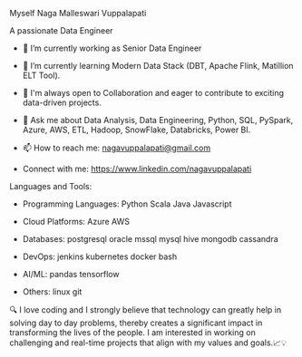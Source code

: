 
Myself Naga Malleswari Vuppalapati

A passionate Data Engineer


* 🔭 I’m currently working as Senior Data Engineer

* 🌱 I’m currently learning Modern Data Stack (DBT, Apache Flink, Matillion ELT Tool).

* 👯 I'm always open to Collaboration and eager to contribute to exciting data-driven projects.

* 💬 Ask me about Data Analysis, Data Engineering, Python, SQL, PySpark, Azure, AWS, ETL, Hadoop, SnowFlake, Databricks, Power BI.

* 📫 How to reach me:  nagavuppalapati@gmail.com

* Connect with me: https://www.linkedin.com/nagavuppalapati

Languages and Tools:
* Programming Languages: Python Scala Java Javascript

* Cloud Platforms: Azure AWS

* Databases: postgresql oracle mssql mysql hive mongodb cassandra

* DevOps: jenkins kubernetes docker bash

* AI/ML: pandas tensorflow

* Others: linux git

🔍 I love coding and I strongly believe that technology can greatly help in solving day to day problems, thereby creates a significant impact in transforming the lives of the people. I am interested in working on challenging and real-time projects that align with my values and goals.📈💡

